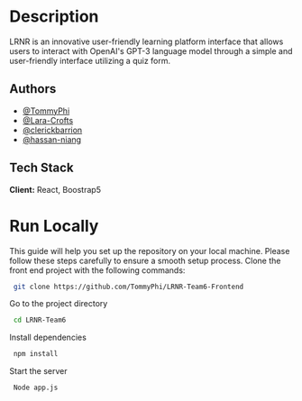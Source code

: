 

# Description

LRNR is an innovative user-friendly learning platform interface that allows users to interact with OpenAI's GPT-3 language model through a simple and user-friendly interface utilizing a quiz form.

## Authors

- [@TommyPhi](https://github.com/TommyPhi)
- [@Lara-Crofts](https://github.com/Lara-Crofts)
- [@clerickbarrion](https://github.com/clerickbarrion)
- [@hassan-niang](https://github.com/hassan-niang)


## Tech Stack

**Client:** React, Boostrap5

# Run Locally


This guide will help you set up the repository on your local machine. Please follow these steps carefully to ensure a smooth setup process.
Clone the front end project with the following commands:


```bash
 git clone https://github.com/TommyPhi/LRNR-Team6-Frontend


```


Go to the project directory


```bash
 cd LRNR-Team6
```


Install dependencies


```bash
 npm install
```


Start the server


```bash
 Node app.js 
```
